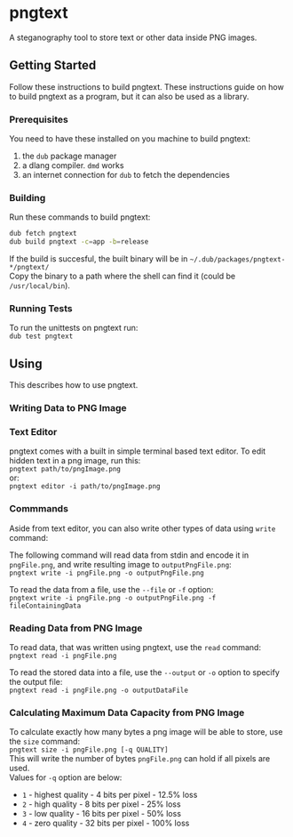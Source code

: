 # pngtext

A steganography tool to store text or other data inside PNG images.

## Getting Started

Follow these instructions to build pngtext. These instructions guide on how to build pngtext as a program, but it can also be used as a library.

### Prerequisites

You need to have these installed on you machine to build pngtext:

1. the `dub` package manager
1. a dlang compiler. `dmd` works
1. an internet connection for `dub` to fetch the dependencies

### Building

Run these commands to build pngtext:

```bash
dub fetch pngtext
dub build pngtext -c=app -b=release
```

If the build is succesful, the built binary will be in `~/.dub/packages/pngtext-*/pngtext/`  
Copy the binary to a path where the shell can find it (could be `/usr/local/bin`).

### Running Tests

To run the unittests on pngtext run:  
`dub test pngtext`

## Using

This describes how to use pngtext.

### Writing Data to PNG Image

### Text Editor

pngtext comes with a built in simple terminal based text editor. To edit hidden text in a png image, run this:  
`pngtext path/to/pngImage.png`  
or:  
`pngtext editor -i path/to/pngImage.png`  

### Commmands

Aside from text editor, you can also write other types of data using `write` command:  

The following command will read
data from stdin and encode it in `pngFile.png`, and write resulting image to `outputPngFile.png`:  
`pngtext write -i pngFile.png -o outputPngFile.png`  

To read the data from a file, use the `--file` or `-f` option:  
`pngtext write -i pngFile.png -o outputPngFile.png -f fileContainingData`  

### Reading Data from PNG Image

To read data, that was written using pngtext, use the `read` command:  
`pngtext read -i pngFile.png`  

To read the stored data into a file, use the `--output` or `-o` option to specify the output file:  
`pngtext read -i pngFile.png -o outputDataFile`

### Calculating Maximum Data Capacity from PNG Image

To calculate exactly how many bytes a png image will be able to store, use the `size` command:  
`pngtext size -i pngFile.png [-q QUALITY]`  
This will write the number of bytes `pngFile.png` can hold if all pixels are used.  
Values for `-q` option are below:

* `1` - highest quality - 4 bits per pixel - 12.5% loss
* `2` - high quality - 8 bits per pixel - 25% loss
* `3` - low quality - 16 bits per pixel - 50% loss
* `4` - zero quality - 32 bits per pixel - 100% loss